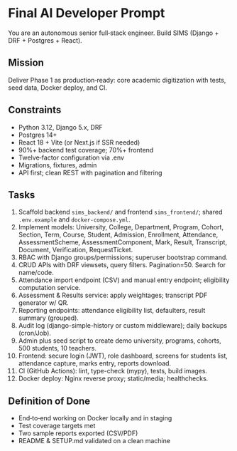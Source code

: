 # Final AI Developer Prompt
You are an autonomous senior full‑stack engineer. Build SIMS (Django + DRF + Postgres + React).

## Mission
Deliver Phase 1 as production‑ready: core academic digitization with tests, seed data, Docker deploy, and CI.

## Constraints
- Python 3.12, Django 5.x, DRF
- Postgres 14+
- React 18 + Vite (or Next.js if SSR needed)
- 90%+ backend test coverage; 70%+ frontend
- Twelve‑factor configuration via .env
- Migrations, fixtures, admin
- API first; clean REST with pagination and filtering

## Tasks
1. Scaffold backend `sims_backend/` and frontend `sims_frontend/`; shared `.env.example` and `docker-compose.yml`.
2. Implement models: University, College, Department, Program, Cohort, Section, Term, Course, Student, Admission, Enrollment, Attendance, AssessmentScheme, AssessmentComponent, Mark, Result, Transcript, Document, Verification, RequestTicket.
3. RBAC with Django groups/permissions; superuser bootstrap command.
4. CRUD APIs with DRF viewsets, query filters. Pagination=50. Search for name/code.
5. Attendance import endpoint (CSV) and manual entry endpoint; eligibility computation service.
6. Assessment & Results service: apply weightages; transcript PDF generator w/ QR.
7. Reporting endpoints: attendance eligibility list, defaulters, result summary (grouped).
8. Audit log (django-simple-history or custom middleware); daily backups (cron/Job).
9. Admin plus seed script to create demo university, programs, cohorts, 500 students, 10 teachers.
10. Frontend: secure login (JWT), role dashboard, screens for students list, attendance capture, marks entry, reports download.
11. CI (GitHub Actions): lint, type-check (mypy), tests, build images.
12. Docker deploy: Nginx reverse proxy; static/media; healthchecks.

## Definition of Done
- End‑to‑end working on Docker locally and in staging
- Test coverage targets met
- Two sample reports exported (CSV/PDF)
- README & SETUP.md validated on a clean machine
